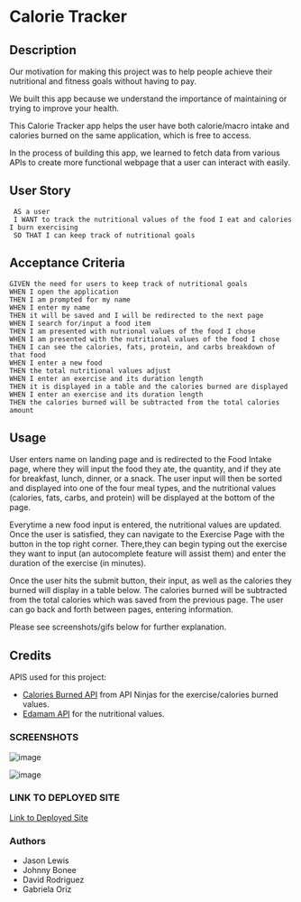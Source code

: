 #  Calorie Tracker

## Description

Our motivation for making this project was to help people achieve their nutritional and fitness goals without having to pay.

We built this app because we understand the importance of maintaining or trying to improve your health. 

This Calorie Tracker app helps the user have both calorie/macro intake and calories burned on the same application, which is free to access.

In the process of building this app, we learned to fetch data from various APIs to create more functional webpage that a user can interact with easily. 

## User Story

```
 AS a user
 I WANT to track the nutritional values of the food I eat and calories I burn exercising
 SO THAT I can keep track of nutritional goals
 ```

## Acceptance Criteria

```
GIVEN the need for users to keep track of nutritional goals
WHEN I open the application
THEN I am prompted for my name
WHEN I enter my name
THEN it will be saved and I will be redirected to the next page
WHEN I search for/input a food item
THEN I am presented with nutrional values of the food I chose
WHEN I am presented with the nutritional values of the food I chose
THEN I can see the calories, fats, protein, and carbs breakdown of that food
WHEN I enter a new food
THEN the total nutritional values adjust
WHEN I enter an exercise and its duration length
THEN it is displayed in a table and the calories burned are displayed
WHEN I enter an exercise and its duration length
THEN the calories burned will be subtracted from the total calories amount
```

## Usage

User enters name on landing page and is redirected to the Food Intake page, where they will input the food they ate, the quantity, and if they ate for breakfast, lunch, dinner, or a snack. The user input will then be sorted and displayed into one of the four meal types, and the nutritional values (calories, fats, carbs, and protein) will be displayed at the bottom of the page.

Everytime a new food input is entered, the nutritional values are updated. Once the user is satisfied, they can navigate to the Exercise Page with the button in the top right corner. There,they can begin typing out the exercise they want to input (an autocomplete feature will assist them) and enter the duration of the exercise (in minutes).

Once the user hits the submit button, their input, as well as the calories they burned will display in a table below. The calories burned will be subtracted from the total calories which was saved from the previous page. The user can go back and forth between pages, entering information. 

Please see screenshots/gifs below for further explanation. 

## Credits

APIS used for this project: 

* [Calories Burned API](https://api-ninjas.com/api/caloriesburned) from API Ninjas for the exercise/calories burned values. 
* [Edamam API](https://www.edamam.com/) for the nutritional values.

### SCREENSHOTS
![image](https://user-images.githubusercontent.com/117334322/224877506-bd51fad5-c728-4673-a00e-d12f8b348c1c.png)

![image](https://user-images.githubusercontent.com/117334322/224877537-5fe77572-f190-4266-a03b-8991c0314463.png)

### LINK TO DEPLOYED SITE

[Link to Deployed Site](https://gabrielaortiz6.github.io/calorie-tracker/)

### Authors
* Jason Lewis
* Johnny Bonee
* David Rodriguez
* Gabriela Oriz


